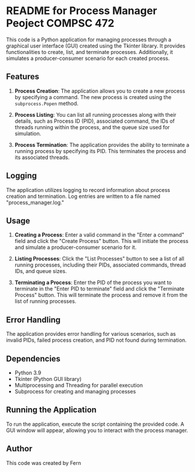 # README for Process Manager Peoject COMPSC 472

This code is a Python application for managing processes through a graphical user interface (GUI) created using the Tkinter library. It provides functionalities to create, list, and terminate processes. Additionally, it simulates a producer-consumer scenario for each created process.

## Features

1. **Process Creation**: The application allows you to create a new process by specifying a command. The new process is created using the `subprocess.Popen` method.

2. **Process Listing**: You can list all running processes along with their details, such as Process ID (PID), associated command, the IDs of threads running within the process, and the queue size used for simulation.

3. **Process Termination**: The application provides the ability to terminate a running process by specifying its PID. This terminates the process and its associated threads.

## Logging

The application utilizes logging to record information about process creation and termination. Log entries are written to a file named "process_manager.log."

## Usage

1. **Creating a Process**: Enter a valid command in the "Enter a command" field and click the "Create Process" button. This will initiate the process and simulate a producer-consumer scenario for it.

2. **Listing Processes**: Click the "List Processes" button to see a list of all running processes, including their PIDs, associated commands, thread IDs, and queue sizes.

3. **Terminating a Process**: Enter the PID of the process you want to terminate in the "Enter PID to terminate" field and click the "Terminate Process" button. This will terminate the process and remove it from the list of running processes.

## Error Handling

The application provides error handling for various scenarios, such as invalid PIDs, failed process creation, and PID not found during termination.

## Dependencies

- Python 3.9
- Tkinter (Python GUI library)
- Multiprocessing and Threading for parallel execution
- Subprocess for creating and managing processes

## Running the Application

To run the application, execute the script containing the provided code. A GUI window will appear, allowing you to interact with the process manager.

## Author

This code was created by Fern

